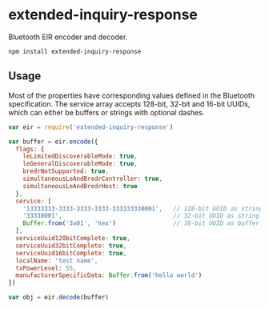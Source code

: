 # extended-inquiry-response

Bluetooth EIR encoder and decoder.

    npm install extended-inquiry-response

## Usage

Most of the properties have corresponding values defined in the Bluetooth specification. The service array accepts 128-bit, 32-bit and 16-bit UUIDs, which can either be buffers or strings with optional dashes.

```javascript
var eir = require('extended-inquiry-response')

var buffer = eir.encode({
  flags: {
    leLimitedDiscoverableMode: true,
    leGeneralDiscoverableMode: true,
    bredrNotSupported: true,
    simultaneousLeAndBredrController: true,
    simultaneousLeAndBredrHost: true
  },
  service: [
    '13333333-3333-3333-3333-333333330001',   // 128-bit UUID as string
    '33330001',                               // 32-bit UUID as string
    Buffer.from('3a01', 'hex')                // 16-bit UUID as buffer
  ],
  serviceUuid128bitComplete: true,
  serviceUuid32bitComplete: true,
  serviceUuid16bitComplete: true,
  localName: 'test name',
  txPowerLevel: 55,
  manufacturerSpecificData: Buffer.from('hello world')
})

var obj = eir.decode(buffer)
```
